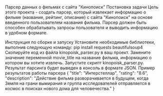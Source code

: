 Парсер данных о фильмах с сайта "Кинопоиск"
Постановка задачи
Цель этого проекта - создать парсер, который извлекает информацию о фильме (название, рейтинг, описание) с сайта "Кинопоиск" на основе введенного пользователем названия фильма. 
Парсер должен быть способен обрабатывать запросы пользователя и выводить информацию в удобном формате.

Инструкция по сборке и запуску
Установите необходимые библиотеки, выполнив следующую команду:
pip install requests beautifulsoup4
Скопируйте код из файла kinopoisk_parser.py в ваш проект.
Замените значение переменной movie_title на название фильма, информацию о котором вы хотите извлечь.
Запустите скрипт kinopoisk_parser.py.
Результат парсинга будет выведен в консоль в формате JSON.
Пример результатов работы парсера
{
    "title": "Интерстеллар",
    "rating": "8.6",
    "description": "Действие фильма разворачивается в будущем, когда Земля на грани вымирания и группа исследователей отправляется в космос в поисках нового дома для человечества."
}

